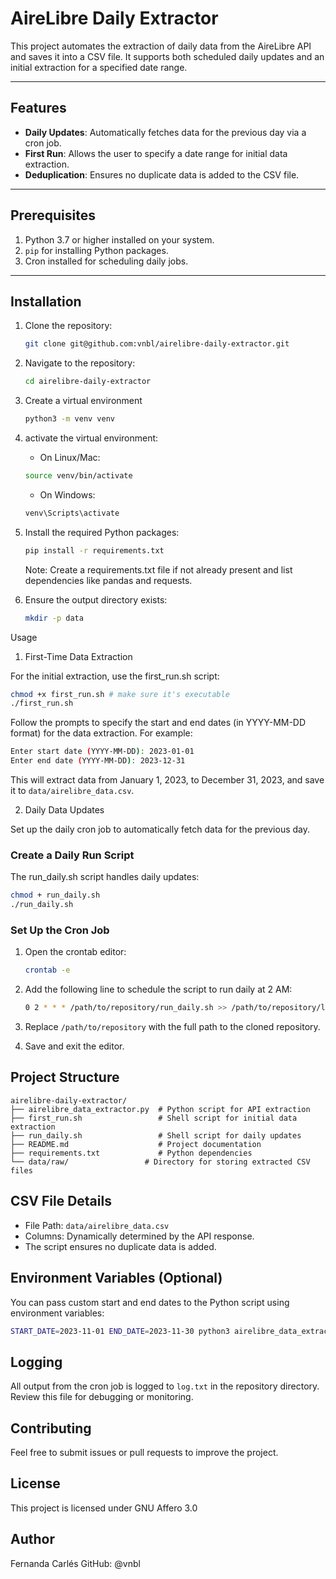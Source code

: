 # AireLibre Daily Extractor

This project automates the extraction of daily data from the AireLibre API and saves it into a CSV file. It supports both scheduled daily updates and an initial extraction for a specified date range.

---

## Features
- **Daily Updates**: Automatically fetches data for the previous day via a cron job.
- **First Run**: Allows the user to specify a date range for initial data extraction.
- **Deduplication**: Ensures no duplicate data is added to the CSV file.

---

## Prerequisites
1. Python 3.7 or higher installed on your system.
2. `pip` for installing Python packages.
3. Cron installed for scheduling daily jobs.

---

## Installation
1. Clone the repository:
   ```bash
   git clone git@github.com:vnbl/airelibre-daily-extractor.git
   ```

2. Navigate to the repository:
    ```bash
    cd airelibre-daily-extractor
    ```
3. Create a virtual environment
    ```bash
    python3 -m venv venv
    ```
4. activate the virtual environment:
    - On Linux/Mac:
    ```bash
    source venv/bin/activate
    ```
    - On Windows:
    ```bash
    venv\Scripts\activate
    ```
5. Install the required Python packages:
    ```bash
    pip install -r requirements.txt
    ```
    Note: Create a requirements.txt file if not already present and list dependencies like pandas and requests.

6. Ensure the output directory exists:
    ```bash
    mkdir -p data
    ```

Usage
1. First-Time Data Extraction

For the initial extraction, use the first_run.sh script:
```bash
chmod +x first_run.sh # make sure it's executable
./first_run.sh
 ```

Follow the prompts to specify the start and end dates (in YYYY-MM-DD format) for the data extraction. For example:
```bash
Enter start date (YYYY-MM-DD): 2023-01-01
Enter end date (YYYY-MM-DD): 2023-12-31
```

This will extract data from January 1, 2023, to December 31, 2023, and save it to `data/airelibre_data.csv`.

2. Daily Data Updates

Set up the daily cron job to automatically fetch data for the previous day.
### Create a Daily Run Script

The run_daily.sh script handles daily updates:
```bash
chmod + run_daily.sh
./run_daily.sh
```
### Set Up the Cron Job

1. Open the crontab editor:
    ```bash
    crontab -e
    ```

2. Add the following line to schedule the script to run daily at 2 AM:
    ```bash
    0 2 * * * /path/to/repository/run_daily.sh >> /path/to/repository/log.txt 2>&1
    ```

3. Replace `/path/to/repository` with the full path to the cloned repository.

4. Save and exit the editor.

## Project Structure

```
airelibre-daily-extractor/
├── airelibre_data_extractor.py  # Python script for API extraction
├── first_run.sh                 # Shell script for initial data extraction
├── run_daily.sh                 # Shell script for daily updates
├── README.md                    # Project documentation
├── requirements.txt             # Python dependencies
└── data/raw/                 # Directory for storing extracted CSV files
```
## CSV File Details

- File Path: `data/airelibre_data.csv`
- Columns: Dynamically determined by the API response.
- The script ensures no duplicate data is added.

## Environment Variables (Optional)

You can pass custom start and end dates to the Python script using environment variables:
```bash
START_DATE=2023-11-01 END_DATE=2023-11-30 python3 airelibre_data_extractor.py
```

## Logging

All output from the cron job is logged to `log.txt` in the repository directory. Review this file for debugging or monitoring.

## Contributing

Feel free to submit issues or pull requests to improve the project.
## License

This project is licensed under GNU Affero 3.0

## Author

Fernanda Carlés
GitHub: @vnbl
